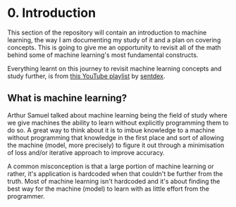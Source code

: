 # 0. Introduction
This section of the repository will contain an introduction to machine learning, the way I am documenting my study of it and a plan on covering concepts. This is going to give me an opportunity to revisit all of the math behind some of machine learning's most fundamental constructs.

Everything learnt on this journey to revisit machine learning concepts and study further, is from [this YouTube playlist](https://www.youtube.com/playlist?list=PLQVvvaa0QuDfKTOs3Keq_kaG2P55YRn5v) by [sentdex](https://www.youtube.com/@sentdex).

## What is machine learning?

Arthur Samuel talked about machine learning being the field of study where we give machines the ability to learn without explicitly programming them to do so. A great way to think about it is to imbue knowledge to a machine without programming that knowledge in the first place and sort of allowing the machine (model, more precisely) to figure it out through a minimisation of loss and/or iterative approach to improve accuracy.

A common misconception is that a large portion of machine learning or rather, it's application is hardcoded when that couldn't be further from the truth. Most of machine learning isn't hardcoded and it's about finding the best way for the machine (model) to learn with as little effort from the programmer. 